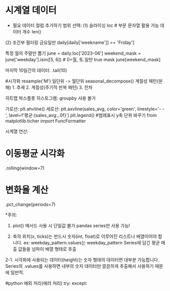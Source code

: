 # 시계열 데이터

- 필요 데이터 컬럼 추가하기
범위 선택:
(1) 슬라이싱
loc # 부문 문자열 활용 가능
데이터 개수 len()

(2) 조건부 필터링
금요일만
daily[daily['weekname']] == 'Friday']

특정 월의 주말만 뽑기
june = daily.loc['2023-06']
weekend_mask = june['weekday'].isin([5, 6]) # 0=월, 토.일만 true mask
june[weekend_mask]

마지막 10일간의 데이터: .tail(10)

#시각화
resample('M') 일단위 -> 월단위
seasonal_decompose()
계절성 패턴(분해) 1. 추세 2. 계절성(주기적 반복 패턴) 3. 잔차

히트맵
박스플롯
히스토그램: groupby 사용 불가

가로선: plt.ahvline()
세로선: plt.axvline(sales_avg, color='green', linestyle='- -', lavel=f'평균:{sales_avg:,.0f}')
plt.legend() #범례표시
y축 단위 바꾸기 from matplotlib.ticher import FuncFormatter

시계열 연산:
# 이동평균 시각화
.rolling(window=7)
# 변화율 계산
.pct_change(periods=7)

*주의: 
1. plot() 메서드 사용 시 단일값 불가 pandas series만 사용 가능!

2. 축의 위치(x, ticks)는 반드시 숫자(int, float)로 이루어진 리스트나 배열이어야 합니다. 
ex: weekday_pattern.values는 weekday_pattern Series에 담긴 평균 매출 값들을 넘파이 배열 형태로 추출

2-1. 시각화에 사용되는 데이터(height)는 숫자 형태의 데이터면 대부분 가능합니다.
Series의 .values를 사용하면 내부의 숫자 데이터만 깔끔하게 추출해서 사용하기 때문에 일반적.

#python
예외 처리(에러 처리) try: except: